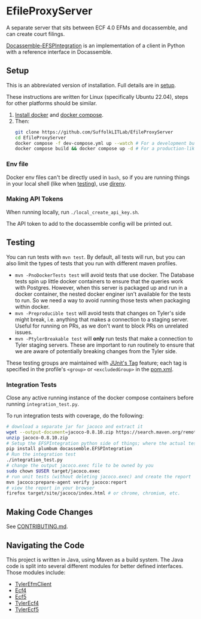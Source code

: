 # EfileProxyServer

A separate server that sits between ECF 4.0 EFMs and docassemble, and can create court filings.

[Docassemble-EFSPIntegration](https://github.com/SuffolkLITLab/docassemble-EFSPIntegration/) is an implementation of a client in Python with a reference interface in Docassemble.

## Setup

This is an abbreviated version of installation. Full details are in [setup](docs/setup.md).

These instructions are written for Linux (specifically Ubuntu 22.04), steps for other platforms should be similar.

1. [Install docker](https://docs.docker.com/engine/install/) and [docker compose](https://docs.docker.com/compose/install/).
2. Then:
    ```bash
    git clone https://github.com/SuffolkLITLab/EfileProxyServer
    cd EfileProxyServer
    docker compose -f dev-compose.yml up --watch # For a development build
    docker compose build && docker compose up -d # For a production-like build
    ```

### Env file

Docker env files can't be directly used in `bash`, so if you are running things in your local shell (like when [testing](#testing)), use [direnv](https://direnv.net).

### Making API Tokens

When running locally, run `./local_create_api_key.sh`.

The API token to add to the docassemble config will be printed out.

## Testing

You can run tests with `mvn test`. By default, all tests will run, but you can also limit the types of tests that you run with different maven profiles.

* `mvn -PnoDockerTests test` will avoid tests that use docker. The Database tests spin up little docker containers to ensure that the queries work with Postgres. However, when this server is packaged up and run in a docker container, the nested docker enginer isn't available for the tests to run. So we need a way to avoid running those tests when packaging within docker.
* `mvn -Preproducible test` will avoid tests that changes on Tyler's side might break, i.e. anything that makes a connection to a staging server. Useful for running on PRs, as we don't want to block PRs on unrelated issues.
* `mvn -PtylerBreakable test` will **only** run tests that make a connection to Tyler staging servers. These are important to run routinely to ensure that we are aware of potentially breaking changes from the Tyler side.

These testing groups are maintained with [JUnit's Tag](https://junit.org/junit5/docs/current/user-guide/#writing-tests-tagging-and-filtering) feature; each tag is specified in the profile's `<group>` or `<excludedGroup>` in the [pom.xml](pom.xml).

### Integration Tests

Close any active running instance of the docker compose containers before running `integration_test.py`.

To run integration tests with coverage, do the following:

```bash
# download a separate jar for jacoco and extract it
wget --output-document=jacoco-0.8.10.zip https://search.maven.org/remotecontent?filepath=org/jacoco/jacoco/0.8.10/jacoco-0.8.10.zip
unzip jacoco-0.8.10.zip
# Setup the EFSPIntegration python side of things; where the actual tests are
pip install plumbum docassemble.EFSPIntegration
# Run the integration test
./integration_test.py
# change the output jacoco.exec file to be owned by you
sudo chown $USER target/jacoco.exec
# run unit tests (without deleting jacoco.exec) and create the report
mvn jacoco:prepare-agent verify jacoco:report
# view the report in your browser
firefox target/site/jacoco/index.html # or chrome, chromium, etc.
```

## Making Code Changes

See [CONTRIBUTING.md](CONTRIBUTING.md).

## Navigating the Code

This project is written in Java, using Maven as a build system. The Java code is split into several
different modules for better defined interfaces. Those modules include:

* [TylerEfmClient](TylerEfmClient/README.md)
* [Ecf4](Ecf4/README.md)
* [Ecf5](Ecf5/README.md)
* [TylerEcf4](TylerEcf4/README.md)
* [TylerEcf5](TylerEcf5/README.md)